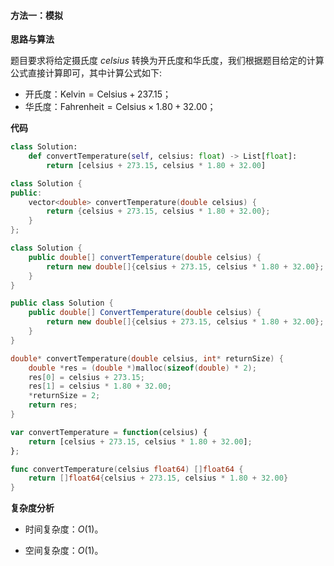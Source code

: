 #### 方法一：模拟

**思路与算法**

题目要求将给定摄氏度 $\textit{celsius}$ 转换为开氏度和华氏度，我们根据题目给定的计算公式直接计算即可，其中计算公式如下:
+ 开氏度：$\text{Kelvin} = \text{Celsius} + 237.15$；
+ 华氏度：$\text{Fahrenheit} = \text{Celsius} \times 1.80 + 32.00$；

**代码**

```Python [sol1-Python3]
class Solution:
    def convertTemperature(self, celsius: float) -> List[float]:
        return [celsius + 273.15, celsius * 1.80 + 32.00]
```

```C++ [sol1-C++]
class Solution {
public:
    vector<double> convertTemperature(double celsius) {
        return {celsius + 273.15, celsius * 1.80 + 32.00};
    }
};
```

```Java [sol1-Java]
class Solution {
    public double[] convertTemperature(double celsius) {
        return new double[]{celsius + 273.15, celsius * 1.80 + 32.00};
    }
}
```

```C# [sol1-C#]
public class Solution {
    public double[] ConvertTemperature(double celsius) {
        return new double[]{celsius + 273.15, celsius * 1.80 + 32.00};
    }
}
```

```C [sol1-C]
double* convertTemperature(double celsius, int* returnSize) {
    double *res = (double *)malloc(sizeof(double) * 2);
    res[0] = celsius + 273.15;
    res[1] = celsius * 1.80 + 32.00;
    *returnSize = 2;
    return res;
}
```

```JavaScript [sol1-JavaScript]
var convertTemperature = function(celsius) {
    return [celsius + 273.15, celsius * 1.80 + 32.00];
};
```

```go [sol1-Golang]
func convertTemperature(celsius float64) []float64 {
    return []float64{celsius + 273.15, celsius * 1.80 + 32.00}
}
```

**复杂度分析**

- 时间复杂度：$O(1)$。

- 空间复杂度：$O(1)$。